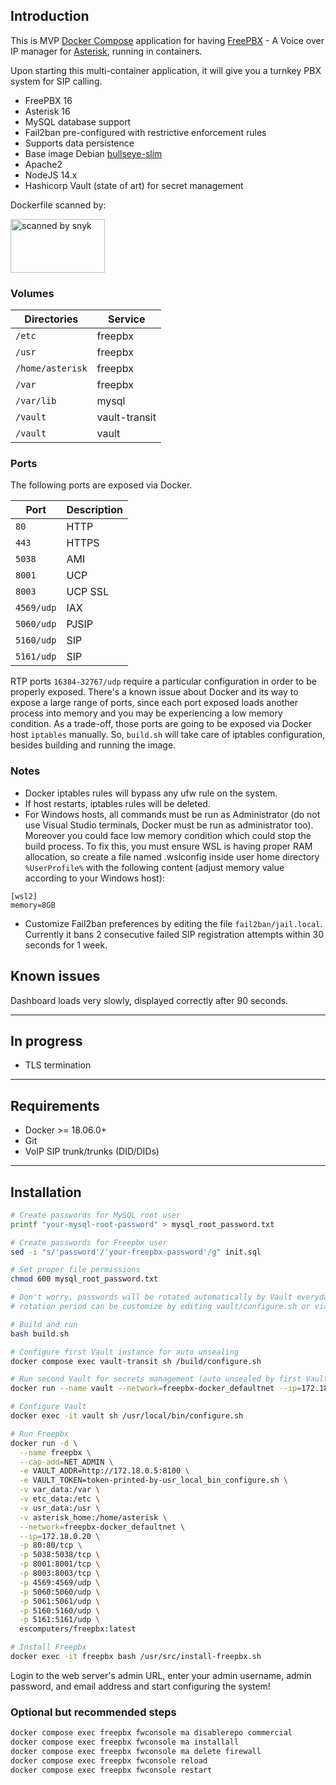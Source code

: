 ## Introduction

This is MVP [Docker Compose](https://docs.docker.com/compose/) application for having [FreePBX](https://www.freepbx.org) - A Voice over IP manager for [Asterisk](https://www.asterisk.org), running in containers.

Upon starting this multi-container application, it will give you a turnkey PBX system for SIP calling.

* FreePBX 16
* Asterisk 16
* MySQL database support
* Fail2ban pre-configured with restrictive enforcement rules
* Supports data persistence
* Base image Debian [bullseye-slim](https://hub.docker.com/_/debian/)
* Apache2
* NodeJS 14.x
* Hashicorp Vault (state of art) for secret management

Dockerfile scanned by:

<img src="https://dl.dropboxusercontent.com/s/is8aj5ld2ywfw6i/scanned-by-snyk.png" alt="scanned by snyk" width="151" height="86"></img>

### Volumes
| Directories        | Service |              
| ----------------   | ------- |          
| `/etc`             | freepbx |         
| `/usr`             | freepbx |            
| `/home/asterisk`   | freepbx |     
| `/var`             | freepbx |  
| `/var/lib`         | mysql   |  
| `/vault`           | vault-transit | 
| `/vault`           | vault   | 


### Ports
The following ports are exposed via Docker.

| Port              | Description |
| ----------------- | ----------- |
| `80`              | HTTP        |
| `443`             | HTTPS       |
| `5038`            | AMI         |
| `8001`            | UCP         |
| `8003`            | UCP SSL     |
| `4569/udp`        | IAX         |
| `5060/udp`        | PJSIP       |
| `5160/udp`        | SIP         |
| `5161/udp`        | SIP         |

RTP ports `16384-32767/udp` require a particular configuration in order to be
properly exposed. There's a known issue about Docker and its way to expose a large range of ports, since each port exposed loads another process into memory and you may be experiencing a low memory condition.
As a trade-off, those ports are going to be exposed via Docker host `iptables` manually.
So, `build.sh` will take care of iptables configuration, besides building and running the image.

### Notes
- Docker iptables rules will bypass any ufw rule on the system.
- If host restarts, iptables rules will be deleted.
- For Windows hosts, all commands must be run as Administrator (do not use Visual Studio terminals, Docker must be run as administrator too). Moreover you could face low memory condition which could stop the build process. To fix this, you must ensure WSL is having proper RAM allocation, so create a file named .wslconfig inside user home directory `%UserProfile%` with the following content (adjust memory value according to your Windows host):
```
[wsl2]
memory=8GB
```

- Customize Fail2ban preferences by editing the file `fail2ban/jail.local`. Currently it bans 2 consecutive failed SIP registration attempts within 30 seconds for 1 week.

## Known issues
Dashboard loads very slowly, displayed correctly after 90 seconds.

---

## In progress
* TLS termination

---

## Requirements
- Docker >= 18.06.0+
- Git
- VoIP SIP trunk/trunks (DID/DIDs)

---

## Installation
```bash
# Create passwords for MySQL root user
printf "your-mysql-root-password" > mysql_root_password.txt

# Create passwords for Freepbx user
sed -i "s/'password'/'your-freepbx-password'/g" init.sql

# Set proper file permissions
chmod 600 mysql_root_password.txt

# Don't worry, passwords will be rotated automatically by Vault everyday,
# rotation period can be customize by editing vault/configure.sh or via Vault UI

# Build and run
bash build.sh

# Configure first Vault instance for auto unsealing
docker compose exec vault-transit sh /build/configure.sh

# Run second Vault for secrets management (auto unsealed by first Vault instance)
docker run --name vault --network=freepbx-docker_defaultnet --ip=172.18.0.5 -d -p 8100:8100 -v vault:/vault --cap-add=IPC_LOCK -e VAULT_ADDR=http://127.0.0.1:8100 -e VAULT_TOKEN=token-printed-by-configure.sh -e MYSQL_ROOT_PASSWORD=$(cat mysql_root_password.txt) vault:custom

# Configure Vault
docker exec -it vault sh /usr/local/bin/configure.sh

# Run Freepbx
docker run -d \
  --name freepbx \
  --cap-add=NET_ADMIN \
  -e VAULT_ADDR=http://172.18.0.5:8100 \
  -e VAULT_TOKEN=token-printed-by-usr_local_bin_configure.sh \
  -v var_data:/var \
  -v etc_data:/etc \
  -v usr_data:/usr \
  -v asterisk_home:/home/asterisk \
  --network=freepbx-docker_defaultnet \
  --ip=172.18.0.20 \
  -p 80:80/tcp \
  -p 5038:5038/tcp \
  -p 8001:8001/tcp \
  -p 8003:8003/tcp \
  -p 4569:4569/udp \
  -p 5060:5060/udp \
  -p 5061:5061/udp \
  -p 5160:5160/udp \
  -p 5161:5161/udp \
  escomputers/freepbx:latest

# Install Freepbx
docker exec -it freepbx bash /usr/src/install-freepbx.sh
```

Login to the web server's admin URL, enter your admin username, admin password, and email address and start configuring the system!

### Optional but recommended steps
```bash
docker compose exec freepbx fwconsole ma disablerepo commercial
docker compose exec freepbx fwconsole ma installall
docker compose exec freepbx fwconsole ma delete firewall
docker compose exec freepbx fwconsole reload
docker compose exec freepbx fwconsole restart
```